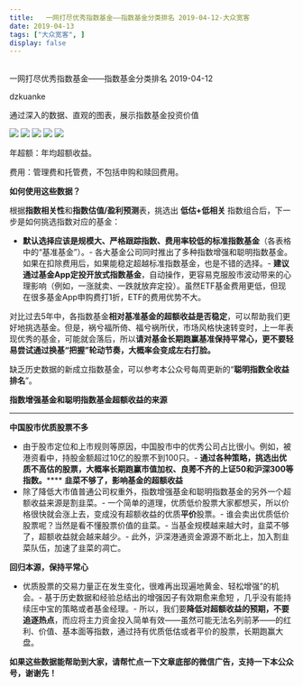 ```yaml
---
title:   一网打尽优秀指数基金——指数基金分类排名 2019-04-12-大众宽客
date: 2019-04-13
tags: ["大众宽客", ]
display: false
---
```



## 



一网打尽优秀指数基金——指数基金分类排名 2019-04-12




dzkuanke




通过深入的数据、直观的图表，展示指数基金投资价值




<img class="" data-copyright="0" data-ratio="1.6686626746506985" data-s="300,640" src="https://mmbiz.qpic.cn/mmbiz_png/PKw3FQPmhIiaWH6icMQlFMoIatnseJku5ZOoqGiceibJ4nPmkvGupNJ0Pib8iakTZwyTyTKFyqFxRyl3qcGVUYURzIgA/640?wx_fmt=png" data-type="png" data-w="1002" style=""/>

<img class="" data-copyright="0" data-ratio="1.3987975951903808" data-s="300,640" src="https://mmbiz.qpic.cn/mmbiz_png/PKw3FQPmhIiaWH6icMQlFMoIatnseJku5ZgCnrgchiaCYJ73O0LeFv6UJzAxkOiaAKl5aBFiaoFicjkviagNGuGa5b2MQ/640?wx_fmt=png" data-type="png" data-w="998" style=""/>

<img class="" data-copyright="0" data-ratio="1.342629482071713" data-s="300,640" src="https://mmbiz.qpic.cn/mmbiz_png/PKw3FQPmhIiaWH6icMQlFMoIatnseJku5Zwe8jpfbRcL3mibMicqKWFjAk72Hnic1mAU0picXyrmSF7Hhxy1p5C8qppA/640?wx_fmt=png" data-type="png" data-w="1004" style=""/>

<img class="" data-copyright="0" data-ratio="1.1310483870967742" data-s="300,640" src="https://mmbiz.qpic.cn/mmbiz_png/PKw3FQPmhIiaWH6icMQlFMoIatnseJku5ZULpkyofIhkvfWRSuT4KricmcEJldfOKvjkGFv19vySfUL8NVgYiaM1Hg/640?wx_fmt=png" data-type="png" data-w="992" style=""/>

<img class="" data-copyright="0" data-ratio="1.308617234468938" data-s="300,640" src="https://mmbiz.qpic.cn/mmbiz_png/PKw3FQPmhIiaWH6icMQlFMoIatnseJku5ZIBaS0EamNGAF0VFyviadic6fQ14uK17zKKYBqv6tDzanEl84d13mVueg/640?wx_fmt=png" data-type="png" data-w="998" style=""/>

年超额：年均超额收益。

费用：管理费和托管费，不包括申购和赎回费用。





**如何使用这些数据？**



根据**指数相关性**和**指数估值/盈利预测**表，挑选出&nbsp;**低估+低相关**&nbsp;指数组合后，下一步是如何挑选指数对应的基金：
- **默认选择应该是规模大、严格跟踪指数、费用率较低的标准指数基金**（各表格中的“基准基金”）。- 各大基金公司同时推出了多种指数增强和聪明指数基金。如果在扣除费用后，如果能稳定超越标准指数基金，也是不错的选择。- **建议通过基金App定投开放式指数基金**，自动操作，更容易克服股市波动带来的心理影响（例如，一涨就卖、一跌就放弃定投）。虽然ETF基金费用更低，但现在很多基金App申购费打1折，ETF的费用优势不大。


对比过去5年中，各指数基金**相对基准基金的超额收益是否稳定**<h-char unicode="ff0c" class="" style="max-width: 100%;box-sizing: border-box !important;word-wrap: break-word !important;">，</h-char>可以帮助我们更好地挑选基金。但是，祸兮福所倚、福兮祸所伏，市场风格快速转变时，上一年表现优秀的基金，可能就会落后，所以**请对基金长期跑赢基准保持平常心，更不要轻易尝试通过换基“把握”轮动节奏，大概率会变成左右打脸。**



缺乏历史数据的新成立指数基金，可以参考本公众号每周更新的“**聪明指数全收益排名**”。



**指数增强基金和聪明指数基金超额收益的来源**

****

**中国股市优质股票不多**
- 由于股市定位和上市规则等原因，中国股市中的优秀公司占比很小。例如，被港资看中，持股金额超过10亿的股票不到100只。- **通过各种策略，挑选出优质不高估的股票，大概率长期跑赢市值加权、良莠不齐的上证50和沪深300等指数。******
**韭菜不够了，影响基金的超额收益**
- 除了降低大市值普通公司权重外，指数增强基金和聪明指数基金的另外一个超额收益来源是割韭菜。- 一个简单的道理，优质低价股票大家都想买，所以价格很快就会涨上去，变成没有超额收益的优质**平价**股票。- 谁会卖出优质低价股票呢？当然是看不懂股票价值的韭菜。- 当基金规模越来越大时，韭菜不够了，超额收益就会越来越少。- 此外，沪深港通资金源源不断北上，加入割韭菜队伍，加速了韭菜的凋亡。


**回归本源，保持平常心**
- 优质股票的交易力量正在发生变化，很难再出现遍地黄金、轻松增强”的机会。- 基于历史数据和经验总结出的增强因子有效期愈来愈短&nbsp;，几乎没有能持续压中宝的策略或者基金经理。- 所以，我们要**降低对超额收益的预期，不要追逐热点**，而应将主力资金投入简单有效——虽然可能无法名列前茅——的红利、价值、基本面等指数，通过持有优质低估或者平价的股票，长期跑赢大盘。






**如果这些数据能帮助到大家，请帮忙****点一下文章底部的微信广告****，支持一下本公众号，谢谢先！**